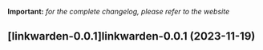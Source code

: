 **Important:**
*for the complete changelog, please refer to the website*




## [linkwarden-0.0.1]linkwarden-0.0.1 (2023-11-19)

